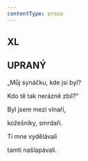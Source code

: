 ```yaml
---
contentType: prose
---
```


## XL  

## UPRANÝ

„Můj synáčku, kde jsi byl?  

Kdo tě tak nerázně zbil?“

Byl jsem mezi vlnaři,

kožešníky, smrdaři.

Ti mne vydělávali

tamti našlapávali.
